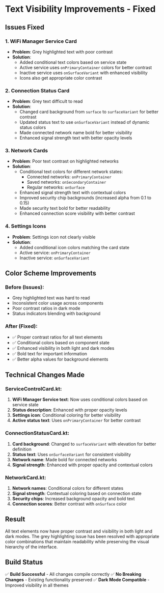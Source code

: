 # Text Visibility Improvements - Fixed

## Issues Fixed

### 1. WiFi Manager Service Card

- **Problem**: Grey highlighted text with poor contrast
- **Solution**:
  - Added conditional text colors based on service state
  - Active service uses `onPrimaryContainer` colors for better contrast
  - Inactive service uses `onSurfaceVariant` with enhanced visibility
  - Icons also get appropriate color contrast

### 2. Connection Status Card

- **Problem**: Grey text difficult to read
- **Solution**:
  - Changed card background from `surface` to `surfaceVariant` for better contrast
  - Updated status text to use `onSurfaceVariant` instead of dynamic status colors
  - Made connected network name bold for better visibility
  - Enhanced signal strength text with better opacity levels

### 3. Network Cards

- **Problem**: Poor text contrast on highlighted networks
- **Solution**:
  - Conditional text colors for different network states:
    - Connected networks: `onPrimaryContainer`
    - Saved networks: `onSecondaryContainer`
    - Regular networks: `onSurface`
  - Enhanced signal strength text with contextual colors
  - Improved security chip backgrounds (increased alpha from 0.1 to 0.15)
  - Made security text bold for better readability
  - Enhanced connection score visibility with better contrast

### 4. Settings Icons

- **Problem**: Settings icon not clearly visible
- **Solution**:
  - Added conditional icon colors matching the card state
  - Active service: `onPrimaryContainer`
  - Inactive service: `onSurfaceVariant`

## Color Scheme Improvements

### Before (Issues):

- Grey highlighted text was hard to read
- Inconsistent color usage across components
- Poor contrast ratios in dark mode
- Status indicators blending with background

### After (Fixed):

- ✅ Proper contrast ratios for all text elements
- ✅ Conditional colors based on component state
- ✅ Enhanced visibility in both light and dark modes
- ✅ Bold text for important information
- ✅ Better alpha values for background elements

## Technical Changes Made

### ServiceControlCard.kt:

1. **WiFi Manager Service text**: Now uses conditional colors based on service state
2. **Status description**: Enhanced with proper opacity levels
3. **Settings icon**: Conditional coloring for better visibility
4. **Active status text**: Uses `onPrimaryContainer` for better contrast

### ConnectionStatusCard.kt:

1. **Card background**: Changed to `surfaceVariant` with elevation for better definition
2. **Status text**: Uses `onSurfaceVariant` for consistent visibility
3. **Network name**: Made bold for connected networks
4. **Signal strength**: Enhanced with proper opacity and contextual colors

### NetworkCard.kt:

1. **Network names**: Conditional colors for different states
2. **Signal strength**: Contextual coloring based on connection state
3. **Security chips**: Increased background opacity and bold text
4. **Connection scores**: Better contrast with `onSurface` color

## Result

All text elements now have proper contrast and visibility in both light and dark modes. The grey highlighting issue has been resolved with appropriate color combinations that maintain readability while preserving the visual hierarchy of the interface.

## Build Status

✅ **Build Successful** - All changes compile correctly
✅ **No Breaking Changes** - Existing functionality preserved
✅ **Dark Mode Compatible** - Improved visibility in all themes
